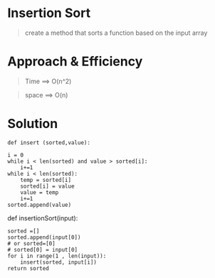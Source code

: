 # Insertion Sort

> create a method that sorts a function based on the input array

# Approach & Efficiency

> Time ==> O(n^2)

> space ==> O(n)

# Solution 

    def insert (sorted,value):
  
    i = 0
    while i < len(sorted) and value > sorted[i]:
        i+=1 
    while i < len(sorted):
        temp = sorted[i]
        sorted[i] = value
        value = temp
        i+=1
    sorted.append(value)
    

def insertionSort(input):
  
    sorted =[]
    sorted.append(input[0])
    # or sorted=[0]
    # sorted[0] = input[0]
    for i in range(1 , len(input)):
        insert(sorted, input[i])
    return sorted
    
